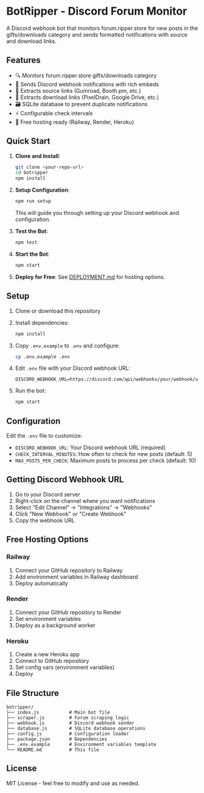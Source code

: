 # BotRipper - Discord Forum Monitor

A Discord webhook bot that monitors forum.ripper.store for new posts in the gifts/downloads category and sends formatted notifications with source and download links.

## Features

- 🔍 Monitors forum.ripper.store gifts/downloads category
- 📨 Sends Discord webhook notifications with rich embeds
- 🔗 Extracts source links (Gumroad, Booth.pm, etc.)
- 💾 Extracts download links (PixelDrain, Google Drive, etc.)
- 🗃️ SQLite database to prevent duplicate notifications
- ⚡ Configurable check intervals
- 🚀 Free hosting ready (Railway, Render, Heroku)

## Quick Start

1. **Clone and Install**:
   ```bash
   git clone <your-repo-url>
   cd botripper
   npm install
   ```

2. **Setup Configuration**:
   ```bash
   npm run setup
   ```
   This will guide you through setting up your Discord webhook and configuration.

3. **Test the Bot**:
   ```bash
   npm test
   ```

4. **Start the Bot**:
   ```bash
   npm start
   ```

5. **Deploy for Free**: See [DEPLOYMENT.md](./DEPLOYMENT.md) for hosting options.

## Setup

1. Clone or download this repository
2. Install dependencies:
   ```bash
   npm install
   ```

3. Copy `.env.example` to `.env` and configure:
   ```bash
   cp .env.example .env
   ```

4. Edit `.env` file with your Discord webhook URL:
   ```
   DISCORD_WEBHOOK_URL=https://discord.com/api/webhooks/your/webhook/url
   ```

5. Run the bot:
   ```bash
   npm start
   ```

## Configuration

Edit the `.env` file to customize:

- `DISCORD_WEBHOOK_URL`: Your Discord webhook URL (required)
- `CHECK_INTERVAL_MINUTES`: How often to check for new posts (default: 5)
- `MAX_POSTS_PER_CHECK`: Maximum posts to process per check (default: 10)

## Getting Discord Webhook URL

1. Go to your Discord server
2. Right-click on the channel where you want notifications
3. Select "Edit Channel" → "Integrations" → "Webhooks"
4. Click "New Webhook" or "Create Webhook"
5. Copy the webhook URL

## Free Hosting Options

### Railway
1. Connect your GitHub repository to Railway
2. Add environment variables in Railway dashboard
3. Deploy automatically

### Render
1. Connect your GitHub repository to Render
2. Set environment variables
3. Deploy as a background worker

### Heroku
1. Create a new Heroku app
2. Connect to GitHub repository
3. Set config vars (environment variables)
4. Deploy

## File Structure

```
botripper/
├── index.js           # Main bot file
├── scraper.js         # Forum scraping logic
├── webhook.js         # Discord webhook sender
├── database.js        # SQLite database operations
├── config.js          # Configuration loader
├── package.json       # Dependencies
├── .env.example       # Environment variables template
└── README.md          # This file
```

## License

MIT License - feel free to modify and use as needed.